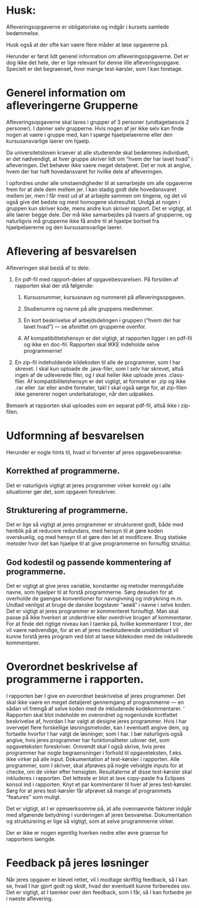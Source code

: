 # Husk:
Afleveringsopgaverne er obligatoriske og indgår i kursets samlede bedømmelse. 

Husk også at der ofte kan vaere flere måder at løse opgaverne på.

Herunder er først lidt generel information om afleveringsopgaverne. 
Det er dog ikke det hele, der er lige relevant for denne lille afleveringsopgave. 
Specielt er det begraenset, hvor mange test-kørsler, som I kan foretage.


# Generel information om afleveringerne Grupperne
Afleveringsopgaverne skal laves i grupper af 3 personer (undtagelsesvis 2 personer). 
I danner selv grupperne. 
Hvis nogen af jer ikke selv kan finde nogen at vaere i gruppe med, kan I spørge hjaelpelaererne eller den kursusansvarlige laerer om hjaelp. 

Da universitetsloven kraever at alle studerende skal bedømmes individuelt, er det nødvendigt, at hver gruppe skriver lidt om “hvem der har lavet hvad” i afleveringen. 
Det behøver ikke vaere meget detaljeret. 
Det er nok at angive, hvem der har haft hovedansvaret for hvilke dele af afleveringen. 

I opfordres under alle omstaendigheder til at samarbejde om alle opgaverne frem for at dele dem mellem jer. 
I kan stadig godt dele hovedansvaret mellem jer, men I får mest ud af at arbejde sammen om tingene, og det vil også give det bedste og mest homogene slutresultat. 
Undgå at nogen i gruppen kun skriver kode, mens andre kun skriver rapport. 
Det er vigtigt, at alle laerer begge dele. 
Der må ikke samarbejdes på tvaers af grupperne, og naturligvis må grupperne ikke få andre til at hjaelpe bortset fra hjaelpelaererne og den kursusansvarlige laerer.

# Aflevering af besvarelsen 
Afleveringen skal bestå af to dele:
1. En pdf-fil med rapport-delen af opgavebesvarelsen. 
På forsiden af rapporten skal der stå følgende: 
   1. Kursusnummer, kursusnavn og nummeret på afleveringsopgaven.
   2. Studienumre og navne på alle gruppens medlemmer. 
   3. En kort beskrivelse af arbejdsdelingen i gruppen (“hvem der har lavet hvad”) 
   — se afsnittet om grupperne ovenfor.
      
   4. Af kompatibilitetshensyn er det vigtigt, at rapporten ligger i en pdf-fil og ikke en doc-fil. 
   Rapporten skal IKKE indeholde selve programmerne!
2. En zip-fil indeholdende kildekoden til alle de programmer, som I har skrevet. 
I skal kun uploade de .java-filer, som I selv har skrevet, altså ingen af de udleverede filer, og I skal heller ikke uploade jeres .class-filer. 
Af kompatibilitetshensyn er det vigtigt, at formatet er .zip og ikke .rar eller .tar eller andre formater, tak! 
I skal også sørge for, at zip-filen ikke genererer nogen underkataloger, når den udpakkes.
   
Bemaerk at rapporten skal uploades som en separat pdf-fil, altså ikke i zip-filen.

# Udformning af besvarelsen 
Herunder er nogle hints til, hvad vi forventer af jeres opgavebesvarelse:

## Korrekthed af programmerne. 
Det er naturligvis vigtigt at jeres programmer virker korrekt og i alle situationer gør det, som opgaven foreskriver. 

## Strukturering af programmerne. 
Det er lige så vigtigt at jeres programmer er struktureret godt, både med henblik på at reducere redundans, med hensyn til at gøre koden overskuelig, og med hensyn til at gøre den let at modificere. 
Brug statiske metoder hvor det kan hjaelpe til at give programmerne en fornuftig struktur.

## God kodestil og passende kommentering af programmerne. 
Det er vigtigt at give jeres variable, konstanter og metoder meningsfulde navne, som hjaelper til at forstå programmerne. 
Sørg desuden for at overholde de gaengse konventioner for navngivning og indrykning m.m. 
Undlad venligst at bruge de danske bogstaver “aeøå” i navne i selve koden. 
Det er vigtigt at jeres programmer er kommenteret fornuftigt. 
Man skal passe på ikke hverken at underdrive eller overdrive brugen af kommentarer. 
For at finde det rigtige niveau kan I taenke på, hvilke kommentarer I tror, der vil vaere nødvendige, 
for at en af jeres medstuderende umiddelbart vil kunne forstå jeres program 
ved blot at laese kildekoden med de inkluderede kommentarer.

# Overordnet beskrivelse af programmerne i rapporten. 
I rapporten bør I give en overordnet beskrivelse af jeres programmer. 
Det skal ikke vaere en meget detaljeret gennemgang af programmerne 
— en sådan vil fremgå af selve koden med de inkluderede kodekommentarer. '
Rapporten skal blot indeholde en overordnet og nogenlunde kortfattet beskrivelse af, hvordan I har valgt at designe jeres programmer. 
Hvis I har overvejet flere forskellige løsningsmetoder, kan I eventuelt angive dem, og fortaelle hvorfor I har valgt de løsninger, som I har. 
I bør naturligvis også angive, hvis jeres programmer har funktionaliteter udover det, som opgaveteksten foreskriver. 
Omvendt skal I også skrive, hvis jeres programmer har nogle begraensninger i forhold til opgaveteksten, f.eks. ikke virker på alle input.
Dokumentation af test-kørsler i rapporten. Alle programmer, som I skriver, skal afprøves på nogle velvalgte inputs for at checke, om de virker efter hensigten. Resultaterne af disse test-kørsler skal inkluderes i rapporten. Det letteste er blot at lave copy-paste fra Eclipses konsol ind i rapporten. Knyt et par kommentarer til hver af jeres test-kørsler. Sørg for at jeres test-kørsler får afprøvet så mange af programmets “features” som muligt.

Det er vigtigt, at I er opmaerksomme på, at alle ovennaevnte faktorer indgår med afgørende betydning i vurderingen af jeres besvarelse. 
Dokumentation og strukturering er lige så vigtigt, som at selve programmerne virker. 

Der er ikke er nogen egentlig hverken nedre eller øvre graense for rapportens laengde.

# Feedback på jeres løsninger
Når jeres opgaver er blevet rettet, vil I modtage skriftlig feedback, så I kan se, hvad I har gjort godt og skidt, hvad der eventuelt kunne forberedes osv. 
Det er vigtigt, at I taenker over den feedback, som I får, så I kan forbedre jer i naeste aflevering.
